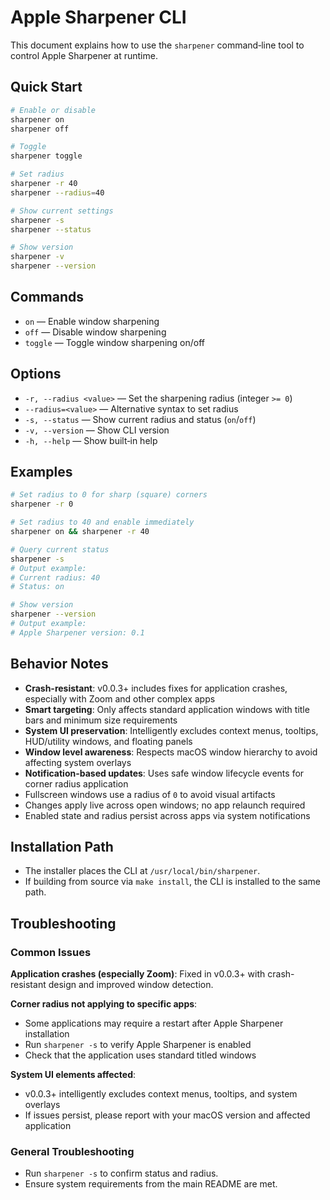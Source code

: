 # Apple Sharpener CLI

This document explains how to use the `sharpener` command‑line tool to control Apple Sharpener at runtime.

## Quick Start

```bash
# Enable or disable
sharpener on
sharpener off

# Toggle
sharpener toggle

# Set radius
sharpener -r 40
sharpener --radius=40

# Show current settings
sharpener -s
sharpener --status

# Show version
sharpener -v
sharpener --version
```

## Commands

- `on` — Enable window sharpening
- `off` — Disable window sharpening
- `toggle` — Toggle window sharpening on/off

## Options

- `-r, --radius <value>` — Set the sharpening radius (integer `>= 0`)
- `--radius=<value>` — Alternative syntax to set radius
- `-s, --status` — Show current radius and status (`on`/`off`)
- `-v, --version` — Show CLI version
- `-h, --help` — Show built‑in help

## Examples

```bash
# Set radius to 0 for sharp (square) corners
sharpener -r 0

# Set radius to 40 and enable immediately
sharpener on && sharpener -r 40

# Query current status
sharpener -s
# Output example:
# Current radius: 40
# Status: on

# Show version
sharpener --version
# Output example:
# Apple Sharpener version: 0.1
```

## Behavior Notes

- **Crash-resistant**: v0.0.3+ includes fixes for application crashes, especially with Zoom and other complex apps
- **Smart targeting**: Only affects standard application windows with title bars and minimum size requirements
- **System UI preservation**: Intelligently excludes context menus, tooltips, HUD/utility windows, and floating panels
- **Window level awareness**: Respects macOS window hierarchy to avoid affecting system overlays
- **Notification-based updates**: Uses safe window lifecycle events for corner radius application
- Fullscreen windows use a radius of `0` to avoid visual artifacts
- Changes apply live across open windows; no app relaunch required
- Enabled state and radius persist across apps via system notifications

## Installation Path

- The installer places the CLI at `/usr/local/bin/sharpener`.
- If building from source via `make install`, the CLI is installed to the same path.

## Troubleshooting

### Common Issues

**Application crashes (especially Zoom)**: Fixed in v0.0.3+ with crash-resistant design and improved window detection.

**Corner radius not applying to specific apps**:
- Some applications may require a restart after Apple Sharpener installation
- Run `sharpener -s` to verify Apple Sharpener is enabled
- Check that the application uses standard titled windows

**System UI elements affected**:
- v0.0.3+ intelligently excludes context menus, tooltips, and system overlays
- If issues persist, please report with your macOS version and affected application

### General Troubleshooting
- Run `sharpener -s` to confirm status and radius.
- Ensure system requirements from the main README are met.